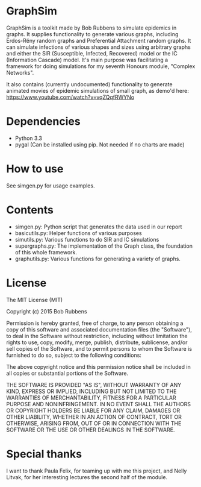 # GraphSim

GraphSim is a toolkit made by Bob Rubbens to simulate epidemics in graphs. It supplies functionality to generate various graphs, including Erdos-Rëny random graphs and Preferential Attachment random graphs. It can simulate infections of various shapes and sizes using arbitrary graphs and either the SIR (Susceptible, Infected, Recovered) model or the IC (Information Cascade) model. It's main purpose was facilitating a framework for doing simulations for my seventh Honours module, "Complex Networks".

It also contains (currently undocumented) functionality to generate animated movies of epidemic simulations of small graph, as demo'd here: https://www.youtube.com/watch?v=vqZQqfRWYNo

# Dependencies

- Python 3.3
- pygal (Can be installed using pip. Not needed if no charts are made)

# How to use

See simgen.py for usage examples.

# Contents

- simgen.py:        Python script that generates the data used in our report
- basicutils.py:    Helper functions of various purposes
- simutils.py:      Various functions to do SIR and IC simulations
- supergraphs.py:   The implementation of the Graph class, the foundation of this whole framework.
- graphutils.py:    Various functions for generating a variety of graphs.

# License

The MIT License (MIT)

Copyright (c) 2015 Bob Rubbens

Permission is hereby granted, free of charge, to any person obtaining a copy
of this software and associated documentation files (the "Software"), to deal
in the Software without restriction, including without limitation the rights
to use, copy, modify, merge, publish, distribute, sublicense, and/or sell
copies of the Software, and to permit persons to whom the Software is
furnished to do so, subject to the following conditions:

The above copyright notice and this permission notice shall be included in all
copies or substantial portions of the Software.

THE SOFTWARE IS PROVIDED "AS IS", WITHOUT WARRANTY OF ANY KIND, EXPRESS OR
IMPLIED, INCLUDING BUT NOT LIMITED TO THE WARRANTIES OF MERCHANTABILITY,
FITNESS FOR A PARTICULAR PURPOSE AND NONINFRINGEMENT. IN NO EVENT SHALL THE
AUTHORS OR COPYRIGHT HOLDERS BE LIABLE FOR ANY CLAIM, DAMAGES OR OTHER
LIABILITY, WHETHER IN AN ACTION OF CONTRACT, TORT OR OTHERWISE, ARISING FROM,
OUT OF OR IN CONNECTION WITH THE SOFTWARE OR THE USE OR OTHER DEALINGS IN THE
SOFTWARE.

# Special thanks
 I want to thank Paula Felix, for teaming up with me this project, and Nelly Litvak, for her interesting lectures the second half of the module.